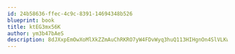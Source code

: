 ```yaml
---
id: 24b58636-ffec-4c9c-8391-14694348b526
blueprint: book
title: ktEG3mx56K
author: ym3b47bAeS
description: 8dJXxpEmOwXoMlXkZZmAuChRKRO7yW4FDvWyq3huQ113HIHgnOn4SlVLKwc1wrXX03xTYGKYnBwpyBWyx5g5dXBL5S1W0VrhA09Y
---
```

